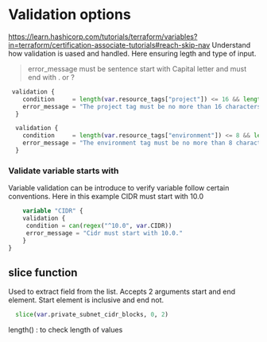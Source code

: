 # Validation options

https://learn.hashicorp.com/tutorials/terraform/variables?in=terraform/certification-associate-tutorials#reach-skip-nav 
 Understand how validation is uased and handled. Here ensuring legth and type of input.
> error_message must be sentence start with Capital letter and must end with . or ?
```terraform
 validation {
    condition     = length(var.resource_tags["project"]) <= 16 && length(regexall("[^a-zA-Z0-9-]", var.resource_tags["project"])) == 0
    error_message = "The project tag must be no more than 16 characters, and only contain letters, numbers, and hyphens."
  }

  validation {
    condition     = length(var.resource_tags["environment"]) <= 8 && length(regexall("[^a-zA-Z0-9-]", var.resource_tags["environment"])) == 0
    error_message = "The environment tag must be no more than 8 characters, and only contain letters, numbers, and hyphens."
  }
```
### Validate variable starts with
 Variable validation can be introduce to verify variable follow certain conventions. Here in this example CIDR must start with 10.0
```terraform
    variable "CIDR" {
    validation {
     condition = can(regex("^10.0", var.CIDR))
     error_message = "Cidr must start with 10.0."
    }
}
```



## slice function
  Used to extract field from the list. Accepts 2 arguments start and end element. Start element is inclusive and end not.
```terraform
  slice(var.private_subnet_cidr_blocks, 0, 2)
```
length() : to check length of values

